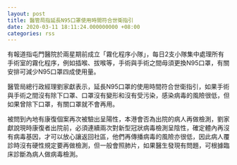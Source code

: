 ```yaml
---
layout: post
title: 醫管局指延長N95口罩使用時間符合世衛指引
date: 2020-03-11 18:11:24.000000000 +08:00
categories: rss
---
```


有報道指屯門醫院於兩星期前成立「霧化程序小隊」，每日2支小隊集中處理所有手術室的霧化程序，例如插喉、拔喉等，手術與手術之間毋須更換N95口罩，有關安排可減少N95口罩四成使用量。

醫管局總行政經理劉家獻表示，延長N95口罩的使用時間符合世衛指引，如果手術與手術之間沒有除下口罩、口罩沒有變形和沒有受污染，感染病毒的風險很低，但如果曾除下口罩，有關口罩就不會再用。

被問到內地有康復個案再次被驗出呈陽性，本港會否為出院的病人再做檢測，劉家獻說現時康復者出院前，必須連續兩次對新型冠狀病毒檢測呈陰性，確定體內再沒有病毒基因，才可以放心讓返回社區，他們再傳播病毒的風險亦很低，因此病人覆診時沒有硬性規定要再做檢測，但一般會照肺片，如果醫生發現有問題，可根據臨床診斷為病人做病毒檢測。
